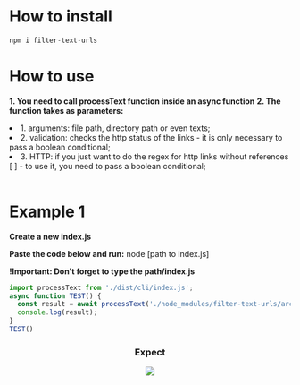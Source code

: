 # How to install</h1>
~~~javascript
npm i filter-text-urls
~~~

# How to use</h1>
<b>1. You need to call processText function inside an async function</b>
<b>2. The function takes as parameters:</b>
<li>1. arguments: file path, directory path or even texts;</li>
<li>2. validation: checks the http status of the links - it is only necessary to pass a boolean conditional;</li>
<li>3. HTTP: if you just want to do the regex for http links without references [ ] - to use it, you need to pass a boolean conditional;</li>
  <br>
  
# Example 1</h2>
<b>Create a new index.js</b></p>
<b>Paste the code below and run:</b> node [path to index.js]</p>
<b>!Important: Don't forget to type the path/index.js</b></span>

  ~~~javascript
  import processText from './dist/cli/index.js';
  async function TEST() {
    const result = await processText('./node_modules/filter-text-urls/archive/texto.md');
    console.log(result);
  }
  TEST()
  ~~~
  
  <div align="center">
  <h3>Expect</h3>
  <img src="https://user-images.githubusercontent.com/107483516/220187605-f50d6129-fd55-483f-bbb2-bb73147b6a45.png" />
  </div>
  <br>
